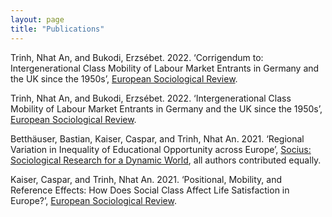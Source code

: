 ```yaml
---
layout: page
title: "Publications"
---
```


Trinh, Nhat An, and Bukodi, Erzsébet. 2022. ‘Corrigendum to: Intergenerational Class Mobility of Labour Market Entrants in Germany and the UK since the 1950s’, [European Sociological Review](https://academic.oup.com/esr/article/38/2/336/6381331).

Trinh, Nhat An, and Bukodi, Erzsébet. 2022. ‘Intergenerational Class Mobility of Labour Market Entrants in Germany and the UK since the 1950s’, [European Sociological Review](https://doi.org/10.1093/esr/jcab028).

Betthäuser, Bastian, Kaiser, Caspar, and Trinh, Nhat An. 2021. ‘Regional Variation in Inequality of Educational Opportunity across Europe’, [Socius: Sociological Research for a Dynamic World](https://doi.org/10.1177/23780231211019890), all authors contributed equally. 

Kaiser, Caspar, and Trinh, Nhat An. 2021. ‘Positional, Mobility, and Reference Effects: How Does Social Class Affect Life Satisfaction in Europe?’, [European Sociological Review](https://doi.org/10.1093/esr/jcaa067).
